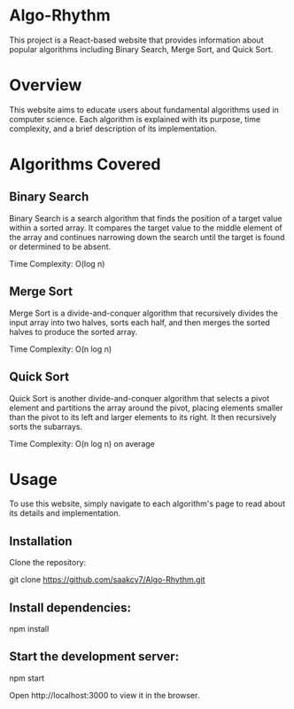 # Algo-Rhythm

This project is a React-based website that provides information about popular algorithms including Binary Search, Merge Sort, and Quick Sort.

# Overview
This website aims to educate users about fundamental algorithms used in computer science. Each algorithm is explained with its purpose, time complexity, and a brief description of its implementation.

#  Algorithms Covered
## Binary Search

Binary Search is a search algorithm that finds the position of a target value within a sorted array. It compares the target value to the middle element of the array and continues narrowing down the search until the target is found or determined to be absent.

Time Complexity: O(log n)

## Merge Sort

Merge Sort is a divide-and-conquer algorithm that recursively divides the input array into two halves, sorts each half, and then merges the sorted halves to produce the sorted array.

Time Complexity: O(n log n)

## Quick Sort

Quick Sort is another divide-and-conquer algorithm that selects a pivot element and partitions the array around the pivot, placing elements smaller than the pivot to its left and larger elements to its right. It then recursively sorts the subarrays.

Time Complexity: O(n log n) on average

# Usage

To use this website, simply navigate to each algorithm's page to read about its details and implementation.

## Installation

Clone the repository:

git clone https://github.com/saakcy7/Algo-Rhythm.git

## Install dependencies:

npm install

## Start the development server:

npm start

Open http://localhost:3000 to view it in the browser.

